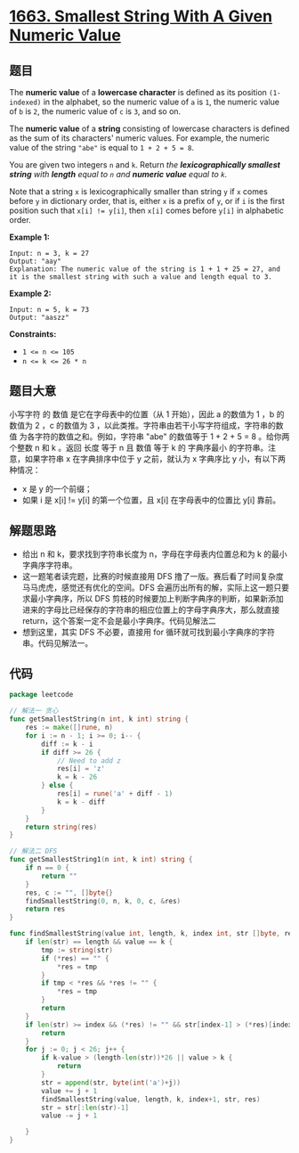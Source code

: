 # [1663. Smallest String With A Given Numeric Value](https://leetcode.com/problems/smallest-string-with-a-given-numeric-value/)

## 题目

The **numeric value** of a **lowercase character** is defined as its position `(1-indexed)` in the alphabet, so the numeric value of `a` is `1`, the numeric value of `b` is `2`, the numeric value of `c` is `3`, and so on.

The **numeric value** of a **string** consisting of lowercase characters is defined as the sum of its characters' numeric values. For example, the numeric value of the string `"abe"` is equal to `1 + 2 + 5 = 8`.

You are given two integers `n` and `k`. Return *the **lexicographically smallest string** with **length** equal to `n` and **numeric value** equal to `k`.*

Note that a string `x` is lexicographically smaller than string `y` if `x` comes before `y` in dictionary order, that is, either `x` is a prefix of `y`, or if `i` is the first position such that `x[i] != y[i]`, then `x[i]` comes before `y[i]` in alphabetic order.

**Example 1:**

```
Input: n = 3, k = 27
Output: "aay"
Explanation: The numeric value of the string is 1 + 1 + 25 = 27, and it is the smallest string with such a value and length equal to 3.
```

**Example 2:**

```
Input: n = 5, k = 73
Output: "aaszz"
```

**Constraints:**

- `1 <= n <= 105`
- `n <= k <= 26 * n`

## 题目大意

小写字符 的 数值 是它在字母表中的位置（从 1 开始），因此 a 的数值为 1 ，b 的数值为 2 ，c 的数值为 3 ，以此类推。字符串由若干小写字符组成，字符串的数值 为各字符的数值之和。例如，字符串 "abe" 的数值等于 1 + 2 + 5 = 8 。给你两个整数 n 和 k 。返回 长度 等于 n 且 数值 等于 k 的 字典序最小 的字符串。注意，如果字符串 x 在字典排序中位于 y 之前，就认为 x 字典序比 y 小，有以下两种情况：

- x 是 y 的一个前缀；
- 如果 i 是 x[i] != y[i] 的第一个位置，且 x[i] 在字母表中的位置比 y[i] 靠前。

## 解题思路

- 给出 n 和 k，要求找到字符串长度为 n，字母在字母表内位置总和为 k 的最小字典序字符串。
- 这一题笔者读完题，比赛的时候直接用 DFS 撸了一版。赛后看了时间复杂度马马虎虎，感觉还有优化的空间。DFS 会遍历出所有的解，实际上这一题只要求最小字典序，所以 DFS 剪枝的时候要加上判断字典序的判断，如果新添加进来的字母比已经保存的字符串的相应位置上的字母字典序大，那么就直接 return，这个答案一定不会是最小字典序。代码见解法二
- 想到这里，其实 DFS 不必要，直接用 for 循环就可找到最小字典序的字符串。代码见解法一。

## 代码

```go
package leetcode

// 解法一 贪心
func getSmallestString(n int, k int) string {
	res := make([]rune, n)
	for i := n - 1; i >= 0; i-- {
		diff := k - i
		if diff >= 26 {
			// Need to add z
			res[i] = 'z'
			k = k - 26
		} else {
			res[i] = rune('a' + diff - 1)
			k = k - diff
		}
	}
	return string(res)
}

// 解法二 DFS
func getSmallestString1(n int, k int) string {
	if n == 0 {
		return ""
	}
	res, c := "", []byte{}
	findSmallestString(0, n, k, 0, c, &res)
	return res
}

func findSmallestString(value int, length, k, index int, str []byte, res *string) {
	if len(str) == length && value == k {
		tmp := string(str)
		if (*res) == "" {
			*res = tmp
		}
		if tmp < *res && *res != "" {
			*res = tmp
		}
		return
	}
	if len(str) >= index && (*res) != "" && str[index-1] > (*res)[index-1] {
		return
	}
	for j := 0; j < 26; j++ {
		if k-value > (length-len(str))*26 || value > k {
			return
		}
		str = append(str, byte(int('a')+j))
		value += j + 1
		findSmallestString(value, length, k, index+1, str, res)
		str = str[:len(str)-1]
		value -= j + 1

	}
}
```